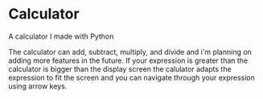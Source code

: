 # Calculator
A calculator I made with Python

The calculator can add, subtract, multiply, and divide and i'm planning on adding more features in the future. 
If your expression is greater than the calculator is bigger than the display screen the calulator adapts the expression to fit the screen and you can navigate through your expression using arrow keys.
